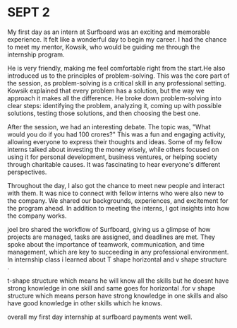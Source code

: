 
# SEPT 2
My first day as an intern at Surfboard was an exciting and memorable experience. It felt like a wonderful day to begin my career. I had the chance to meet my mentor, Kowsik, who would be guiding me through the internship program.

He is very  friendly, making me feel comfortable right from the start.He also introduced us to the principles of problem-solving. This was the core part of the session, as problem-solving is a critical skill in any professional setting. Kowsik explained that every problem has a solution, but the way we approach it makes all the difference. He broke down problem-solving into clear steps: identifying the problem, analyzing it, coming up with possible solutions, testing those solutions, and then choosing the best one. 

After the session, we had an interesting debate. The topic was, "What would you do if you had 100 crores?" This was a fun and engaging activity, allowing everyone to express their thoughts and ideas. Some of my fellow interns talked about investing the money wisely, while others focused on using it for personal development, business ventures, or helping society through charitable causes. It was fascinating to hear everyone's different perspectives. 

Throughout the day, I also got the chance to meet new people and interact with them. It was nice to connect with fellow interns who were also new to the company. We shared our backgrounds, experiences, and excitement for the program ahead. In addition to meeting the interns, I got insights into how the company works.

joel bro  shared the workflow of Surfboard, giving us a glimpse of how projects are managed, tasks are assigned, and deadlines are met. They spoke about the importance of teamwork, communication, and time management, which are key to succeeding in any professional environment. In internship class i learned about T shape horizontal and v shape structure .

t-shape structure which means he will know all the skills but he doesnt have  strong knowledge in one skill and same goes for horizontal .for v shape structure which means person have strong knowledge in one skills and also have good knowledge in other skills which he knows.

overall my first day internship at surfboard payments went well.
